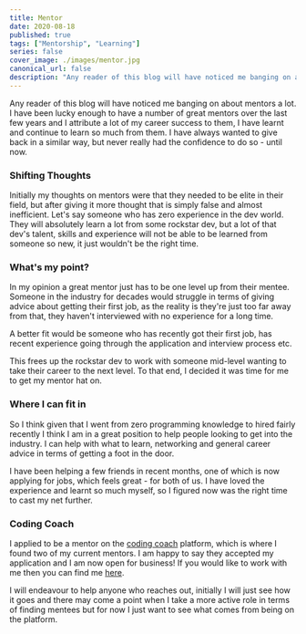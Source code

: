 ```yaml
---
title: Mentor
date: 2020-08-18
published: true
tags: ["Mentorship", "Learning"]
series: false
cover_image: ./images/mentor.jpg
canonical_url: false
description: "Any reader of this blog will have noticed me banging on about mentors a lot. I have been lucky enough to have a number of great mentors over the last few years and I attribute a lot of my career success to them, I have learnt and continue to learn so much from them. I have always wanted to give back in a similar way, but never really had the confidence to do so - until now."
---
```


Any reader of this blog will have noticed me banging on about mentors a lot. I have been lucky enough to have a number of great mentors over the last few years and I attribute a lot of my career success to them, I have learnt and continue to learn so much from them. I have always wanted to give back in a similar way, but never really had the confidence to do so - until now.

### Shifting Thoughts

Initially my thoughts on mentors were that they needed to be elite in their field, but after giving it more thought that is simply false and almost inefficient. Let's say someone who has zero experience in the dev world. They will absolutely learn a lot from some rockstar dev, but a lot of that dev's talent, skills and experience will not be able to be learned from someone so new, it just wouldn't be the right time.

### What's my point?

In my opinion a great mentor just has to be one level up from their mentee. Someone in the industry for decades would struggle in terms of giving advice about getting their first job, as the reality is they're just too far away from that, they haven't interviewed with no experience for a long time.

A better fit would be someone who has recently got their first job, has recent experience going through the application and interview process etc.

This frees up the rockstar dev to work with someone mid-level wanting to take their career to the next level. To that end, I decided it was time for me to get my mentor hat on.

### Where I can fit in

So I think given that I went from zero programming knowledge to hired fairly recently I think I am in a great position to help people looking to get into the industry. I can help with what to learn, networking and general career advice in terms of getting a foot in the door.

I have been helping a few friends in recent months, one of which is now applying for jobs, which feels great - for both of us. I have loved the experience and learnt so much myself, so I figured now was the right time to cast my net further.

### Coding Coach

I applied to be a mentor on the [coding coach](https://mentors.codingcoach.io/) platform, which is where I found two of my current mentors. I am happy to say they accepted my application and I am now open for business! If you would like to work with me then you can find me [here](https://mentors.codingcoach.io/?name=Asam+Shan).

I will endeavour to help anyone who reaches out, initially I will just see how it goes and there may come a point when I take a more active role in terms of finding mentees but for now I just want to see what comes from being on the platform.
